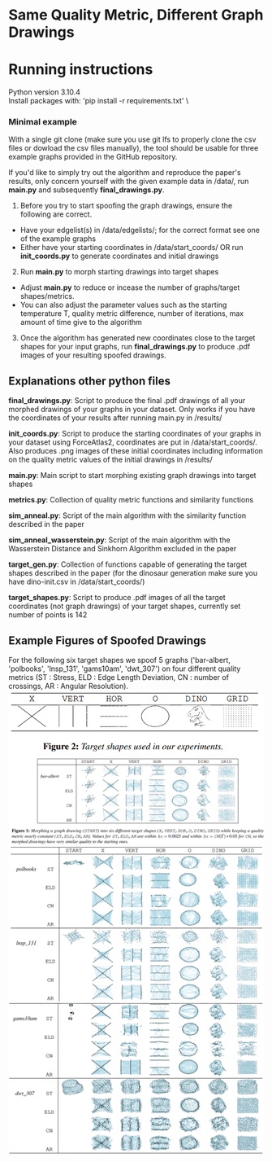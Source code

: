 # Same Quality Metric, Different Graph Drawings

# Running instructions

Python version 3.10.4 \
Install packages with: 'pip install -r requirements.txt' \

### Minimal example
With a single git clone (make sure you use git lfs to properly clone the csv files or dowload the csv files manually), the tool should be usable for three example graphs provided in the GitHub repository. 

If you'd like to simply try out the algorithm and reproduce the paper's results, only concern yourself with the given example data in /data/, run **main.py** and subsequently **final_drawings.py**.

1. Before you try to start spoofing the graph drawings, ensure the following are correct.
- Have your edgelist(s) in /data/edgelists/; for the correct format see one of the example graphs
- Either have your starting coordinates in /data/start_coords/ OR run **init_coords.py** to generate coordinates and initial drawings
2. Run **main.py** to morph starting drawings into target shapes
- Adjust **main.py** to reduce or incease the number of graphs/target shapes/metrics.
-  You can also adjust the parameter values such as the starting temperature T, quality metric difference, number of iterations, max amount of time give to the algorithm
3. Once the algorithm has generated new coordinates close to the target shapes for your input graphs, run **final_drawings.py** to produce .pdf images of your resulting spoofed drawings.

## Explanations other python files
**final_drawings.py**: Script to produce the final .pdf drawings of all your morphed drawings of your graphs in your dataset. Only works if you have the coordinates of your results 
after running main.py in /results/

**init_coords.py**: Script to produce the starting coordinates of your graphs in your dataset using ForceAtlas2, coordinates are put in /data/start_coords/. Also produces .png images of these initial coordinates including
information on the quality metric values of the initial drawings in /results/

**main.py**: Main script to start morphing existing graph drawings into target shapes

**metrics.py**: Collection of quality metric functions and similarity functions

**sim_anneal.py**: Script of the main algorithm with the similarity function described in the paper

**sim_anneal_wasserstein.py**: Script of the main algorithm with the Wasserstein Distance and Sinkhorn Algorithm excluded in the paper

**target_gen.py**: Collection of functions capable of generating the target shapes described in the paper (for the dinosaur generation make sure you have dino-init.csv in /data/start_coords/)

**target_shapes.py**: Script to produce .pdf images of all the target coordinates (not graph drawings) of your target shapes, currently set number of points is 142

## Example Figures of Spoofed Drawings
For the following six target shapes we spoof 5 graphs ('bar-albert, 'polbooks', 'lnsp_131', 'gams10am', 'dwt_307') on four different quality metrics (ST : Stress, ELD : Edge Length Deviation, CN : number of crossings, AR : Angular Resolution).
![](example_figures/targetshapes_github.png)
![](example_figures/header_github.png)
![](example_figures/part2_github.png)
![](example_figures/part3_github.png)
